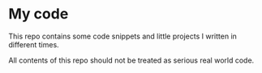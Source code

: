 # My code

This repo contains some code snippets and little projects
I written in different times.

All contents of this repo should not be treated as serious real
world code.

